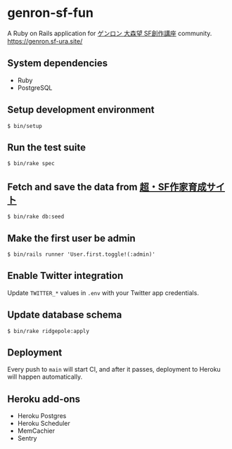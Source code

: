 # genron-sf-fun

A Ruby on Rails application for [ゲンロン 大森望 SF創作講座](https://school.genron.co.jp/sf/) community.  
https://genron.sf-ura.site/

## System dependencies

- Ruby
- PostgreSQL

## Setup development environment

    $ bin/setup

## Run the test suite

    $ bin/rake spec

## Fetch and save the data from [超・SF作家育成サイト](https://school.genron.co.jp/works/sf/)

    $ bin/rake db:seed

## Make the first user be admin

    $ bin/rails runner 'User.first.toggle!(:admin)'

## Enable Twitter integration

Update `TWITTER_*` values in `.env` with your Twitter app credentials.

## Update database schema

    $ bin/rake ridgepole:apply

## Deployment

Every push to `main` will start CI, and after it passes, deployment to Heroku will happen automatically. 

## Heroku add-ons

- Heroku Postgres
- Heroku Scheduler
- MemCachier
- Sentry
